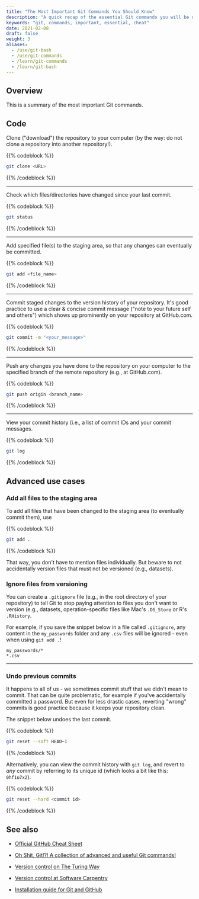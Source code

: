 ```yaml
---
title: "The Most Important Git Commands You Should Know"
description: "A quick recap of the essential Git commands you will be using everyday."
keywords: "git, commands, important, essential, cheat"
date: 2021-02-08
draft: false
weight: 3
aliases:
  - /use/git-bash
  - /use/git-commands
  - /learn/git-commands
  - /learn/git-bash
---
```


## Overview

This is a summary of the most important Git commands.

## Code

Clone ("download") the repository to your computer (by the way: do not clone a repository into another repository!).

{{% codeblock %}}
```bash
git clone <URL>
```
{{% /codeblock %}}

---

Check which files/directories have changed since your last commit.

{{% codeblock %}}
```bash
git status
```
{{% /codeblock %}}

---

Add specified file(s) to the staging area, so that any changes can eventually be committed.

{{% codeblock %}}
```bash
git add <file_name>
```
{{% /codeblock %}}

---

Commit staged changes to the version history of your repository. It's good practice to use a clear & concise commit message  ("note to your future self and others") which shows up prominently on your repository at GitHub.com.

{{% codeblock %}}
```bash
git commit -m "<your_message>"
```
{{% /codeblock %}}

---

Push any changes you have done to the repository on your computer to the specified branch of the remote repository (e.g., at GitHub.com).

{{% codeblock %}}
```bash
git push origin <branch_name>
```
{{% /codeblock %}}

---

View your commit history (i.e., a list of commit IDs and your commit messages.

{{% codeblock %}}
```bash
git log
```
{{% /codeblock %}}


## Advanced use cases

### Add all files to the staging area

To add all files that have been changed to the staging area (to eventually commit them), use

{{% codeblock %}}
```bash
git add .
```
{{% /codeblock %}}

That way, you don't have to mention files individually. But beware to not accidentally version files that must not be versioned (e.g., datasets).

### Ignore files from versioning

You can create a `.gitignore` file (e.g., in the root directory of your repository) to tell Git to stop paying attention to files you don't want to version (e.g., datasets, operation-specific files like Mac's `.DS_Store` or R's `.RHistory`.

For example, if you save the snippet below in a file called `.gitignore`, any content in the `my_passwords` folder and any `.csv` files will be ignored - even when using `git add .`!

  ```
  my_passwords/*
  *.csv
  ```

---

### Undo previous commits

It happens to all of us - we sometimes commit stuff that we didn't mean to commit. That can be quite problematic, for example if you've accidentally committed a password. But even for less drastic cases, reverting "wrong" commits is good practice because it keeps your repository clean.

The snippet below undoes the last commit.

{{% codeblock %}}
```bash
git reset --soft HEAD~1
```
{{% /codeblock %}}

Alternatively, you can view the commit history with `git log`, and revert to *any* commit by referring to its unique id (which looks a bit like this: `0hf1u7x2`).

{{% codeblock %}}
```bash
git reset --hard <commit id>
```
{{% /codeblock %}}


## See also

* [Official GitHub Cheat Sheet](https://education.github.com/git-cheat-sheet-education.pdf)

* [Oh Shit, Git!?! A collection of advanced and useful Git commands!](https://ohshitgit.com)

* [Version control on The Turing Way](https://the-turing-way.netlify.app/reproducible-research/vcs.html)

* [Version control at Software Carpentry](http://swcarpentry.github.io/git-novice/)

* [Installation guide for Git and GitHub](/building-blocks/configure-your-computer/statistics-and-computation/git/)

